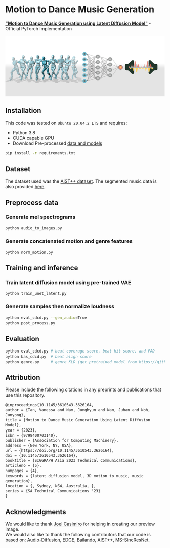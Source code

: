 # Motion to Dance Music Generation
[**"Motion to Dance Music Generation using Latent Diffusion Model"**](https://dmdproject.github.io/) - Official PyTorch Implementation  

![teaser](https://github.com/DMDproject/DMDproject.github.io/blob/main/static/images/main_figure_dmd.jpg)


## Installation

This code was tested on `Ubuntu 20.04.2 LTS` and requires:

* Python 3.8
* CUDA capable GPU
* Download Pre-processed [data and models](https://drive.google.com/file/d/1FRZY-RWiSno_yo7MYYzSri5DWEWSGukG/view?usp=sharing)

```bash
pip install -r requirements.txt
```
## Dataset  
The dataset used was the [AIST++ dataset](https://google.github.io/aistplusplus_dataset/download.html). The segmented music data is also provided [here](https://drive.google.com/file/d/1rtEYKFMMC8y5EFkiCAC0GEP6AGOWDbeM/view?usp=drive_link).  

## Preprocess data
### Generate mel spectrograms
```bash
python audio_to_images.py
```

### Generate concatenated motion and genre features
```bash
python norm_motion.py
```

## Training and inference
### Train latent diffusion model using pre-trained VAE
```bash
python train_unet_latent.py
```

### Generate samples then normalize loudness
```bash
python eval_cdcd.py --gen_audio=True
python post_process.py
```

## Evaluation
```bash
python eval_cdcd.py # beat coverage score, beat hit score, and FAD
python bas_cdcd.py  # beat align score
python genre.py     # genre KLD (get pretrained model from https://github.com/PeiChunChang/MS-SincResNet)
```

## Attribution
Please include the following citations in any preprints and publications that use this repository.
```
@inproceedings{10.1145/3610543.3626164,
author = {Tan, Vanessa and Nam, Junghyun and Nam, Juhan and Noh, Junyong},
title = {Motion to Dance Music Generation Using Latent Diffusion Model},
year = {2023},
isbn = {9798400703140},
publisher = {Association for Computing Machinery},
address = {New York, NY, USA},
url = {https://doi.org/10.1145/3610543.3626164},
doi = {10.1145/3610543.3626164},
booktitle = {SIGGRAPH Asia 2023 Technical Communications},
articleno = {5},
numpages = {4},
keywords = {latent diffusion model, 3D motion to music, music generation},
location = {, Sydney, NSW, Australia, },
series = {SA Technical Communications '23}
}
```

## Acknowledgments

We would like to thank [Joel Casimiro](https://sites.google.com/eee.upd.edu.ph/joelcasimiro) for helping in creating our preview image.  
We would also like to thank the following contributors that our code is based on: [Audio-Diffusion](https://github.com/teticio/audio-diffusion/), [EDGE](https://github.com/Stanford-TML/EDGE), [Bailando](https://github.com/lisiyao21/Bailando), [AIST++](https://github.com/google-research/mint), [MS-SincResNet](https://github.com/PeiChunChang/MS-SincResNet).
